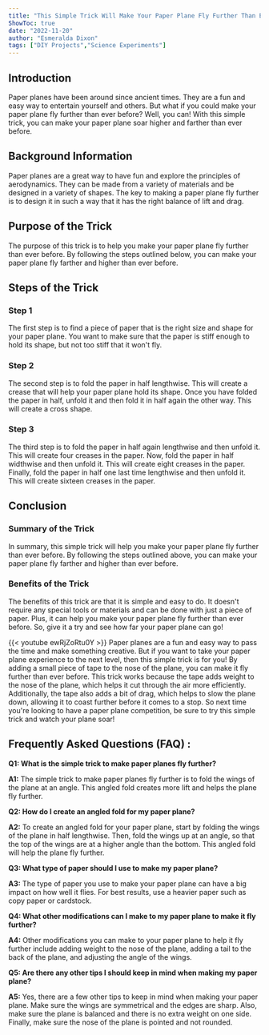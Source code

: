 ```yaml
---
title: "This Simple Trick Will Make Your Paper Plane Fly Further Than Ever Before!"
ShowToc: true 
date: "2022-11-20"
author: "Esmeralda Dixon" 
tags: ["DIY Projects","Science Experiments"]
---
```

## Introduction

Paper planes have been around since ancient times. They are a fun and easy way to entertain yourself and others. But what if you could make your paper plane fly further than ever before? Well, you can! With this simple trick, you can make your paper plane soar higher and farther than ever before. 

## Background Information

Paper planes are a great way to have fun and explore the principles of aerodynamics. They can be made from a variety of materials and be designed in a variety of shapes. The key to making a paper plane fly further is to design it in such a way that it has the right balance of lift and drag. 

## Purpose of the Trick

The purpose of this trick is to help you make your paper plane fly further than ever before. By following the steps outlined below, you can make your paper plane fly farther and higher than ever before. 

## Steps of the Trick

### Step 1

The first step is to find a piece of paper that is the right size and shape for your paper plane. You want to make sure that the paper is stiff enough to hold its shape, but not too stiff that it won't fly. 

### Step 2

The second step is to fold the paper in half lengthwise. This will create a crease that will help your paper plane hold its shape. Once you have folded the paper in half, unfold it and then fold it in half again the other way. This will create a cross shape. 

### Step 3

The third step is to fold the paper in half again lengthwise and then unfold it. This will create four creases in the paper. Now, fold the paper in half widthwise and then unfold it. This will create eight creases in the paper. Finally, fold the paper in half one last time lengthwise and then unfold it. This will create sixteen creases in the paper. 

## Conclusion

### Summary of the Trick

In summary, this simple trick will help you make your paper plane fly further than ever before. By following the steps outlined above, you can make your paper plane fly farther and higher than ever before. 

### Benefits of the Trick

The benefits of this trick are that it is simple and easy to do. It doesn't require any special tools or materials and can be done with just a piece of paper. Plus, it can help you make your paper plane fly further than ever before. So, give it a try and see how far your paper plane can go!

{{< youtube ewRjZoRtu0Y >}} 
Paper planes are a fun and easy way to pass the time and make something creative. But if you want to take your paper plane experience to the next level, then this simple trick is for you! By adding a small piece of tape to the nose of the plane, you can make it fly further than ever before. This trick works because the tape adds weight to the nose of the plane, which helps it cut through the air more efficiently. Additionally, the tape also adds a bit of drag, which helps to slow the plane down, allowing it to coast further before it comes to a stop. So next time you're looking to have a paper plane competition, be sure to try this simple trick and watch your plane soar!

## Frequently Asked Questions (FAQ) :
**Q1: What is the simple trick to make paper planes fly further?**

**A1:** The simple trick to make paper planes fly further is to fold the wings of the plane at an angle. This angled fold creates more lift and helps the plane fly further. 

**Q2: How do I create an angled fold for my paper plane?**

**A2:** To create an angled fold for your paper plane, start by folding the wings of the plane in half lengthwise. Then, fold the wings up at an angle, so that the top of the wings are at a higher angle than the bottom. This angled fold will help the plane fly further. 

**Q3: What type of paper should I use to make my paper plane?**

**A3:** The type of paper you use to make your paper plane can have a big impact on how well it flies. For best results, use a heavier paper such as copy paper or cardstock. 

**Q4: What other modifications can I make to my paper plane to make it fly further?**

**A4:** Other modifications you can make to your paper plane to help it fly further include adding weight to the nose of the plane, adding a tail to the back of the plane, and adjusting the angle of the wings. 

**Q5: Are there any other tips I should keep in mind when making my paper plane?**

**A5:** Yes, there are a few other tips to keep in mind when making your paper plane. Make sure the wings are symmetrical and the edges are sharp. Also, make sure the plane is balanced and there is no extra weight on one side. Finally, make sure the nose of the plane is pointed and not rounded.





